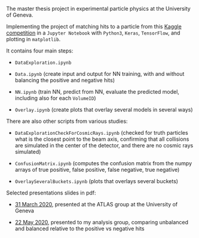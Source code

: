 The master thesis project in experimental particle physics at the University of Geneva.

Implementing the project of matching hits to a particle from this [Kaggle competition](https://www.kaggle.com/c/trackml-particle-identification) in a `Jupyter Notebook` with `Python3`, `Keras`, `TensorFlow`, and plotting in `matplotlib`.

It contains four main steps:

* `DataExploration.ipynb`

* `Data.ipynb` (create input and output for NN training, with and without balancing the positive and negative hits)

* `NN.ipynb` (train NN, predict from NN, evaluate the predicted model, including also for each `VolumeID`)

* `Overlay.ipynb` (create plots that overlay several models in several ways)

There are also other scripts from various studies:

* `DataExplorationCheckForCosmicRays.ipynb` (checked for truth particles what is the closest point to the beam axis, confirming that all collisions are simulated in the center of the detector, and there are no cosmic rays simulated)

* `ConfusionMatrix.ipynb` (computes the confusion matrix from the numpy arrays of true positive, false positive, false negative, true negative)

* `OverlaySeveralBuckets.ipynb` (plots that overlays several buckets)

Selected presentations slides in pdf:

* [31 March 2020](https://gitlab.cern.ch/lciucu/TrackML/-/blob/master/slides/LuizaCiucuTrackML200331.pdf), presented at the ATLAS group at the University of Geneva

* [22 May 2020](https://gitlab.cern.ch/lciucu/TrackML/-/blob/master/slides/LuizaCiucuTrackML200522.pdf), presented to my analysis group, comparing unbalanced and balanced relative to the positive vs negative hits